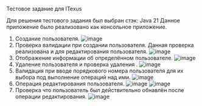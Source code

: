 Тестовое задание для ITexus

Для решения тестового задания был выбран стэк: Java 21
Данное приложение было реализовано как консольное приложение.

1) Создание пользователя.
![image](https://github.com/user-attachments/assets/a90c3765-e230-4e67-ad02-b6ba2d250604)
2) Проверка валидации при создании пользователя. Данная проверка реализована и для редактирования пользователя. 
![image](https://github.com/user-attachments/assets/9bdb0e77-f31c-4e23-86be-bfa10336a150)
3) Отображение информации об определённом пользователе.
![image](https://github.com/user-attachments/assets/f222966a-481c-4125-baec-295be3b5b2d6)
4) Удаление пользователя и проверка удаления .
![image](https://github.com/user-attachments/assets/5822fc9b-c26c-4ad7-8afa-1d696d06cf93)
5) Валидация при вводе порядкового номера пользователя для их выбора под выполнение операций над ими.
![image](https://github.com/user-attachments/assets/8c73cca1-ac0d-4150-ae67-4f51bdcb75a4)
6) Операция редактирования пользователя.
![image](https://github.com/user-attachments/assets/7b057a7f-a308-47d6-937c-313321673e96)
![image](https://github.com/user-attachments/assets/95e4b0ff-d9f6-4191-94fd-0a36f63d975f)
7) Проверка что пользователь был действительно обнавлён после операции редактирования.
![image](https://github.com/user-attachments/assets/e3e476d3-5483-476f-bce3-39f8d695d680)

